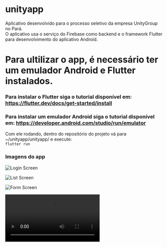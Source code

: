 # unityapp
Aplicativo desenvolvido para o processo seletivo da empresa UnityGroup no Pará. <br/>
O aplicativo usa o serviço do Firebase como backend e o framework Flutter para desenvolvimento do aplicativo Android.

# Para ultilizar o app, é necessário ter um emulador Android e Flutter instalados.
### Para instalar o Flutter siga o tutorial disponível em: <https://flutter.dev/docs/get-started/install>
### Para instalar um emulador Android siga o tutorial disponível em: <https://developer.android.com/studio/run/emulator>

Com ele rodando, dentro do repositório do projeto vá para ~/unityapp/unityapp/
e execute: <br/>
```flutter run```

### Imagens do app
![Login Screen](./img/login.jpeg)

![List Screen](./img/list.jpeg)

![Form Screen](./img/form.jpeg)

![Presentation Video](./videos/presenting.mkv)
